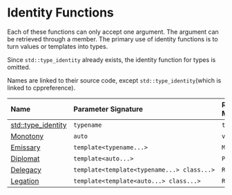 # Identity Functions

Each of these functions can only accept one argument.
The argument can be retrieved through a member.
The primary use of identity functions is to turn values or templates into types.

Since `std::type_identity` already exists, the identity function for types is omitted.

Names are linked to their source code, except `std::type_identity`(which is linked to cppreference).

| Name | Parameter Signature | Retriever Member | location |
|:-|:-|:-|:-|
| [std::type_identity](https://en.cppreference.com/w/cpp/types/type_identity) | `typename` | `type` | |
| [Monotony](https://github.com/AmazingMonster/conceptrodon/blob/main/conceptrodon/monotony.hpp) |`auto` | `value` | conceptrodon/monotony.hpp |
| [Emissary](https://github.com/AmazingMonster/conceptrodon/blob/main/conceptrodon/emissary.hpp) | `template<typename...>` | `Mold` | conceptrodon/emissary.hpp |
| [Diplomat](https://github.com/AmazingMonster/conceptrodon/blob/main/conceptrodon/diplomat.hpp) | `template<auto...>` | `Page` | conceptrodon/diplomat.hpp |
| [Delegacy](https://github.com/AmazingMonster/conceptrodon/blob/main/conceptrodon/delegacy.hpp) | <code>template<template<typename...>&nbsp;class...></code> | `Road` | conceptrodon/delegacy.hpp |
| [Legation](https://github.com/AmazingMonster/conceptrodon/blob/main/conceptrodon/legation.hpp) | <code>template<template<auto...>&nbsp;class...></code> | `Rail` | conceptrodon/legation.hpp |